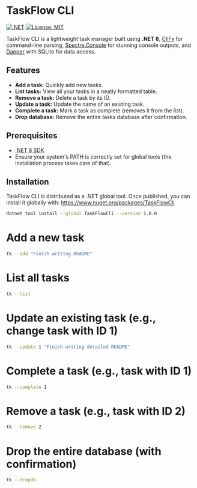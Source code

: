 # TaskFlow CLI

[![.NET](https://img.shields.io/badge/.NET-8-blue)](https://dotnet.microsoft.com/en-us/download/dotnet/8.0)
[![License: MIT](https://img.shields.io/badge/License-MIT-yellow.svg)](https://opensource.org/licenses/MIT)

TaskFlow CLI is a lightweight task manager built using **.NET 8**, [CliFx](https://github.com/Tyrrrz/CliFx) for command-line parsing, [Spectre.Console](https://spectreconsole.net/) for stunning console outputs, and [Dapper](https://github.com/DapperLib/Dapper) with SQLite for data access.

## Features

- **Add a task:** Quickly add new tasks.
- **List tasks:** View all your tasks in a neatly formatted table.
- **Remove a task:** Delete a task by its ID.
- **Update a task:** Update the name of an existing task.
- **Complete a task:** Mark a task as complete (removes it from the list).
- **Drop database:** Remove the entire tasks database after confirmation.

## Prerequisites

- [.NET 8 SDK](https://dotnet.microsoft.com/en-us/download/dotnet/8.0)  
- Ensure your system's PATH is correctly set for global tools (the installation process takes care of that).

## Installation

TaskFlow CLI is distributed as a .NET global tool. Once published, you can install it globally with:
https://www.nuget.org/packages/TaskFlowCli
```bash
dotnet tool install --global TaskFlowCli --version 1.0.0
````



# Add a new task
```bash
tk --add "Finish writing README"
````


# List all tasks
```bash
tk --list
````

# Update an existing task (e.g., change task with ID 1)
```bash
tk --update 1 "Finish writing detailed README"
````

# Complete a task (e.g., task with ID 1)
```bash
tk --complete 1
````

# Remove a task (e.g., task with ID 2)
```bash
tk --remove 2
````

# Drop the entire database (with confirmation)
```bash
tk --dropdb
````
